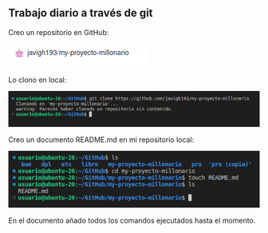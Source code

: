<div align="justify">

## Trabajo diario a través de git

Creo un repositorio en GitHub:

<img src="img/captura1.png">

Lo clono en local: 

<img src="img/captura2.png">

Creo un documento README.md en mi repositorio local:

<img src="img/captura3.png">

En el documento añado todos los comandos ejecutados hasta el momento.

</div>